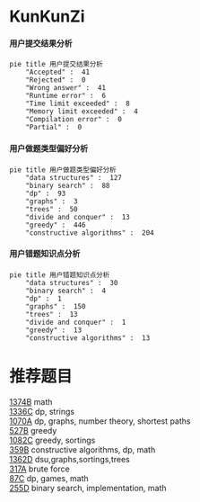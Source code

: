 # KunKunZi

<!-- tabs:start -->



#### **用户提交结果分析**

```mermaid
pie title 用户提交结果分析
    "Accepted" :  41
    "Rejected" :  0
    "Wrong answer" :  41
    "Runtime error" :  6
    "Time limit exceeded" :  8
    "Memory limit exceeded" :  4
    "Compilation error" :  0
    "Partial" :  0
```

#### **用户做题类型偏好分析**

```mermaid
pie title 用户做题类型偏好分析
    "data structures" :  127
    "binary search" :  88
    "dp" :  93
    "graphs" :  3
    "trees" :  50
    "divide and conquer" :  13
    "greedy" :  446
    "constructive algorithms" :  204
```
#### **用户错题知识点分析**

```mermaid
pie title 用户错题知识点分析
    "data structures" :  30
    "binary search" :  4
    "dp" :  1
    "graphs" :  150
    "trees" :  13
    "divide and conquer" :  1
    "greedy" :  13
    "constructive algorithms" :  13
```



<!-- tabs:end -->
# 推荐题目
[1374B](https://codeforces.com/contest/1374/problem/B)		math		  
[1336C](https://codeforces.com/contest/1336/problem/C)		dp,
                        strings		  
[1070A](https://codeforces.com/contest/1070/problem/A)		dp,
                        graphs,
                        number theory,
                        shortest paths		  
[527B](https://codeforces.com/contest/527/problem/B)		greedy		  
[1082C](https://codeforces.com/contest/1082/problem/C)		greedy,
                        sortings		  
[359B](https://codeforces.com/contest/359/problem/B)		constructive algorithms,
                        dp,
                        math		  
[1362D](https://codeforces.com/contest/1362/problem/D)		dsu,graphs,sortings,trees		  
[317A](https://codeforces.com/contest/317/problem/A)		brute force		  
[87C](https://codeforces.com/contest/87/problem/C)		dp,
                        games,
                        math		  
[255D](https://codeforces.com/contest/255/problem/D)		binary search,
                        implementation,
                        math		  

